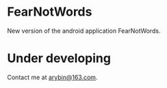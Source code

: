 # FearNotWords
New version of the android application FearNotWords.

# Under developing
Contact me at arybin@163.com.
